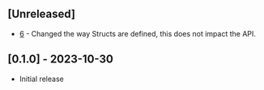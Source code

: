 ## [Unreleased]

- [6](https://github.com/cheddar-me/pecorino/pull/6) - Changed the way Structs are defined, this does not impact the API.

## [0.1.0] - 2023-10-30

- Initial release
